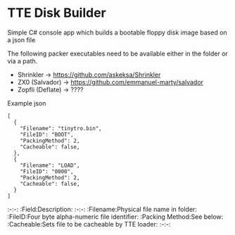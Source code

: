 # TTE Disk Builder

Simple C# console app which builds a bootable floppy disk image based on a json file

The following packer executables need to be available either in the folder or via a path.

* Shrinkler -> https://github.com/askeksa/Shrinkler
* ZX0 (Salvador) -> https://github.com/emmanuel-marty/salvador
* Zopfli (Deflate) -> ????

Example json

```
[
  {
    "Filename": "tinytro.bin",
    "FileID": "BOOT",
    "PackingMethod": 2,
    "Cacheable": false,
  },
  {
    "Filename": "LOAD",
    "FileID": "0000",
    "PackingMethod": 2,
    "Cacheable": false,
  }
]
```

:-:-:
:Field:Description:
:-:-:
:Filename:Physical file name in folder:
:FileID:Four byte alpha-numeric file identifier:
:Packing Method:See below:
:Cacheable:Sets file to be cacheable by TTE loader:
:-:-:


